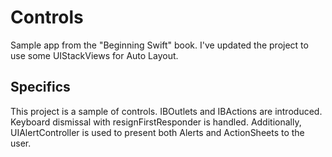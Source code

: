 # Controls

Sample app from the "Beginning Swift" book.  I've updated the project to use some UIStackViews for Auto Layout.

## Specifics

This project is a sample of controls.  IBOutlets and IBActions are introduced. Keyboard dismissal with resignFirstResponder is handled.  Additionally, UIAlertController is used to present both Alerts and ActionSheets to the user.